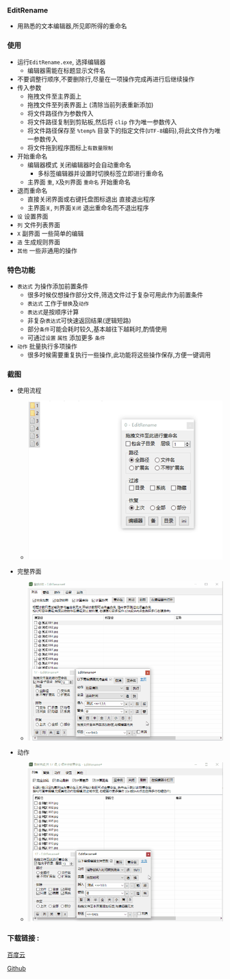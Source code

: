 ### EditRename
-  用熟悉的文本编辑器,所见即所得的重命名

### 使用
- 运行`EditRename.exe`, 选择编辑器
    - 编辑器需能在标题显示文件名
- 不要调整行顺序,不要删除行,尽量在一项操作完成再进行后继续操作
- 传入参数
    - 拖拽文件至主界面上
    - 拖拽文件至列表界面上 (清除当前列表重新添加)
    - 将文件路径作为参数传入
    - 将文件路径复制到剪贴板,然后将 `clip` 作为唯一参数传入
    - 将文件路径保存至 `%temp%` 目录下的指定文件(`UTF-8`编码),将此文件作为唯一参数传入
    - 将文件拖到程序图标上`有数量限制`
- 开始重命名
    - 编辑器模式 关闭编辑器时会自动重命名
        - 多标签编辑器并设置时切换标签立即进行重命名
    - 主界面 `重`, `X`及`列`界面 `重命名` 开始重命名
- 退而重命名
    - 直接关闭界面或右键托盘图标退出 直接退出程序
    - 主界面`关`, `列`界面`关闭` 退出重命名而不退出程序
- `设` 设置界面
- `列` 文件列表界面
- `X`  副界面 一些简单的编辑
- `造` 生成规则界面
- `其他` 一些非通用的操作

### 特色功能
- `表达式` 为操作添加前置条件
    - 很多时候仅想操作部分文件,筛选文件过于复杂可用此作为前置条件
    - `表达式` 工作于`替换`及`动作`
    - `表达式`是按顺序计算
    - 非复杂`表达式`可快速返回结果(逻辑短路)
    - 部分`条件`可能会耗时较久,基本越往下越耗时,酌情使用
    - 可通过`设置` `属性` 添加更多 `条件`
- `动作` 批量执行多项操作
    - 很多时候需要重复执行一些操作,此功能将这些操作保存,方便一键调用
    
### 截图
- 使用流程
    - ![gif](pic/gif.gif)

- 完整界面
    - ![all](pic/all.gif)

- 动作
    - ![action](pic/action.gif)


### 下载链接 :
[百度云](https://pan.baidu.com/s/1NY4ov9B7eLPH1ogTn7OoVg?pwd=su4z)

[Github]( https://github.com/vvyoko/EditRename/releases/latest)
